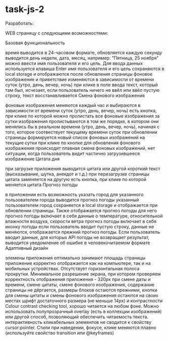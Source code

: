 # task-js-2
Разработать:

WEB страницу с следующими возможностями:

Базовая функциональность

время выводится в 24-часовом формате, обновляется каждую секунду
выводится день недели, дата, месяц, например: "Пятница, 25 ноября"
можно ввести имя пользователя и его цель. Для ввода данных используется клавиша Enter
имя пользователя и его цель сохраняются в local storage и отображаются после обновления страницы
фоновое изображение и приветствие изменяются в зависимости от времени суток (утро, день, вечер, ночь)
при клике в поле ввода текст, который там был, исчезает, если пользователь ничего не ввёл или ввёл пустую строку, текст восстанавливается
Смена фонового изображения

фоновые изображения меняются каждый час и выбираются в зависимости от времени суток (утро, день, вечер, ночь)
есть кнопка, при клике по которой можно пролистать все фоновые изображения за сутки
изображения пролистываются в том же порядке, в котором они менялись бы в реальном времени (утро, день, вечер, ночь), начиная с того, которое соотвествует текущему времени суток
при обновлении страницы формируется новый список фоновых изображений на текущие сутки
при клике по кнопке для обновления фонового изображения происходит плавная смена фоновых изображений, нет ситуации, когда пользователь видит частично загрузившееся изображение
Цитата дня

при загрузке приложения выводится цитата или другой короткий текст (высказывание, шутка, анекдот и т.д.)
при перезагрузке страницы цитата заменяется на другую
есть кнопка, при клике по которой меняется цитата
Прогноз погоды

в приложении есть возможность указать город
для указанного пользователем города выводится прогноз погоды
указанный пользователем город сохраняется в local storage и отображается при обновлении страницы. Также отображается прогноз погоды для него
прогноз погоды включает в себя данные о температуре, относительной влажности воздуха, скорости ветра
прогноз погоды включает в себя иконку погоды
если пользователь вводит пустую строку, данные не меняются, отображается прежний прогноз погоды. Если пользователь вводит данные, для которых API погоды не возвращает результат, выводится уведомление об ошибке в человекочитаемом формате
Адаптивный дизайн

элемены приложения оптимально занимают площадь страницы
приложение корректно отображается как на компьютере, так и на мобильных устройствах. Отсутствует горизонтальная полоса прокрутки. Минимальное разрешение экрана, при котором проверяем корректность отображения приложения - 320px
при смене даты и времени, смене цитаты, смене фонового изображения, содержание страницы не дёргается, размеры блоков остаются прежними, кнопки для смены цитаты и смены фонового изображения остаются на своих местах
шрифт достаточного размера (не меньше 14рх) и контрастности Colour contrast checking tool, хорошо читается на любом фоне. Можно использовать полупрозрачный overlay (есть в коллекции изображений) или другой способ, позволяющий обеспечить читаемость текста.
интерактивность кликабельных элементов не сводится к свойству cursor:pointer. Стили при наведении, фокусе, клике меняются плавно (используйте свойство transition или @keyframes)
